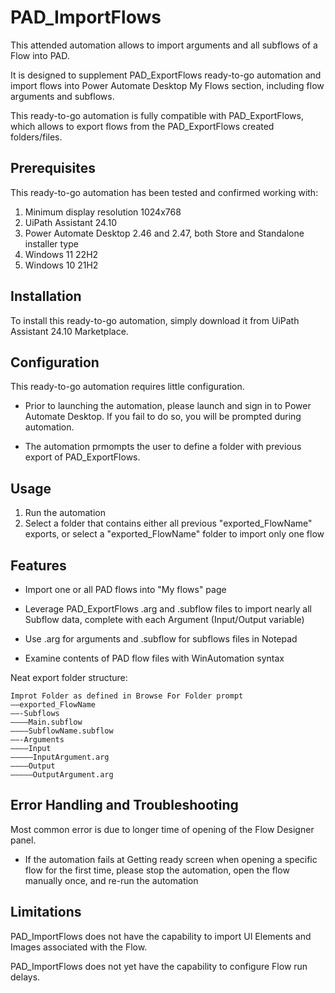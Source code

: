 # PAD_ImportFlows


This attended automation allows to import arguments and all subflows of a Flow into PAD.

It is designed to supplement PAD_ExportFlows ready-to-go automation and import flows into Power Automate Desktop My Flows section, including flow arguments and subflows.

This ready-to-go automation is fully compatible with PAD_ExportFlows, which allows to export flows from the PAD_ExportFlows created folders/files.

## Prerequisites

This ready-to-go automation has been tested and confirmed working with: 

  1. Minimum display resolution 1024x768
  2. UiPath Assistant 24.10
  3. Power Automate Desktop 2.46 and 2.47, both Store and Standalone installer type
  4. Windows 11 22H2
  5. Windows 10 21H2

## Installation

To install this ready-to-go automation, simply download it from UiPath Assistant 24.10 Marketplace.

## Configuration

This ready-to-go automation requires little configuration.

- Prior to launching the automation, please launch and sign in to Power Automate Desktop. If you fail to do so, you will be prompted during automation. 

- The automation prmompts the user to define a folder with previous export of PAD_ExportFlows.

## Usage

  1. Run the automation
  2. Select a folder that contains either all previous "exported_FlowName" exports, or select a "exported_FlowName" folder to import only one flow
    
## Features

- Import one or all PAD flows into "My flows" page

- Leverage PAD_ExportFlows .arg and .subflow files to import nearly all Subflow data, complete with each Argument (Input/Output variable)

- Use .arg for arguments and .subflow for subflows files in Notepad

- Examine contents of PAD flow files with WinAutomation syntax

Neat export folder structure:

    Improt Folder as defined in Browse For Folder prompt
    ——exported_FlowName
    ——-Subflows
    ————Main.subflow
    ————SubflowName.subflow
    ——-Arguments
    ————Input
    —————InputArgument.arg
    ————Output
    —————OutputArgument.arg

## Error Handling and Troubleshooting

Most common error is due to longer time of opening of the Flow Designer panel.

-   If the automation fails at Getting ready screen when opening a specific flow for the first time, please stop the automation, open the flow manually once, and re-run the automation


## Limitations

PAD_ImportFlows does not have the capability to import UI Elements and Images associated with the Flow.

PAD_ImportFlows does not yet have the capability to configure Flow run delays.
